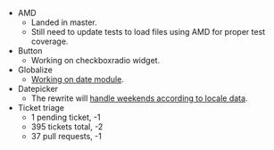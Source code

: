 * AMD
  * Landed in master.
  * Still need to update tests to load files using AMD for proper test coverage.
* Button
  * Working on checkboxradio widget.
* Globalize
  * [Working on date module](https://github.com/jquery/globalize/issues/196).
* Datepicker
  * The rewrite will [handle weekends according to locale data](http://bugs.jqueryui.com/ticket/9775#comment:6).
* Ticket triage
  * 1 pending ticket, -1
  * 395 tickets total, -2
  * 37 pull requests, -1
